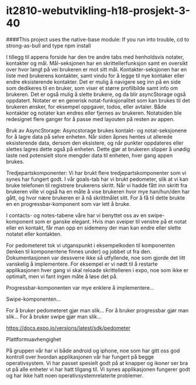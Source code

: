 # it2810-webutvikling-h18-prosjekt-3-40

####This project uses the native-base module:
If you run into trouble, cd to strong-as-bull and type npm install

I tillegg til appens forside har den tre andre tabs med henholdsvis notater, kontakter og mål. Mål-seksjonen har en skrittellerfunksjon samt en oversikt over hvor langt på vei brukeren er mot sitt mål. Kontakter-seksjonen har en liste med brukerens kontakter, samt vindu for å legge til nye kontaker eller endre eksisterende kontakter. Det er mulig å navigere seg inn på en side som dedikeres til en bruker, som viser et større profilbilde samt info om brukeren. Det er også mulig å slette brukere, og da blir asyncStorage også oppdatert. Notater er en generisk notat-funksjonalitet som kan brukes til det brukeren ønsker, for eksempel oppgaver, todos, eller avtaler. Både kontakter og notater kan endres eller fjernes av brukeren. Notatsiden ble redesignet flere ganger for å passe med layouten på resten av appen.

Bruk av AsyncStorage:
Asyncstorage brukes kontakt- og notat-seksjonene for å lagre data på selve enheten. Når siden åpnes hentes ut allerede eksisterende data, dersom den eksistere, og når punkter oppdateres eller slettes lagres dette også på enheten. Dette gjør at brukeren slipper å unødig laste ned potensielt store mengder data til enheten, hver gang appen brukes.


Tredjepartskomponenter:
Vi har brukt flere tredjepartskomponenter som vi synes har fungert godt. I vår goals-tab har vi brukt pedometer, slik at vi kan bruke telefonen til registrere brukerens skritt. Når vi hadde fått inn skritt fra brukeren ville vi også ha en måte å vise brukeren hvor mye han/hun/den har gått, og hvor nære brukeren er å nå skrittmålet sitt. For å få til dette brukte en en progressbar-komponent som var lett å bruke. 

I contacts- og notes-tabene våre har vi benyttet oss av en swipe-komponent som er ganske elegant. Hvis man sveiper til venstre på et notat eller en kontakt, får man opp en sidemeny der man kan endre eller slette notatet eller kontakten.

For pedometeret tok vi utganspunkt i eksempelkoden til komponenten (lenken til komponentene finnes under) og jobbet ut fra den. Dokumentasjonen var dessverre ikke så  utfyllende, noe som gjorde det litt vanskelig å implementere. For eksempel er vi nødt til å restarte applikasjonen hver gang vi skal reloade skrittelleren i expo, noe som ikke er optimalt, men vi fant ingen måte å løse det på.

Progressbar-komponenten var mye enklere å implementere…

Swipe-komponenten…

For å bruker pedometeret gjør man slik…
For å bruker progressbar gjør man slik…
For å bruker swipe gjør man slik…


https://docs.expo.io/versions/latest/sdk/pedometer

Plattformuavhengighet

På gruppen vår har vi både android og iphone, noe som har gitt oss god kontroll over hvordan applikasjonen vår har fungert på begge operativsystem. Vi har passet spesielt godt på at knapper og ikoner ser bra ut på alle enheter vi har hatt tilgang til. Vi synes applikasjonen fungerer godt og har ikke hatt noen operativsystemrelaterte problemer.


